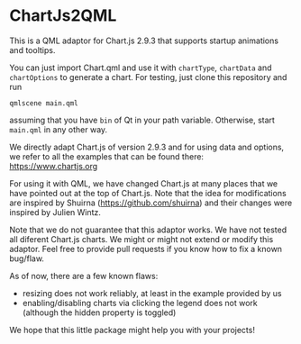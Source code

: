 # ChartJs2QML
This is a QML adaptor for Chart.js 2.9.3 that supports startup animations and tooltips.

You can just import Chart.qml and use it with `chartType`, `chartData` and `chartOptions` to generate a chart. For testing, just clone this repository and run

    qmlscene main.qml
    
assuming that you have `bin` of Qt in your path variable. Otherwise, start `main.qml` in any other way.

We directly adapt Chart.js of version 2.9.3 and for using data and options, we refer to all the examples that can be found there: https://www.chartjs.org

For using it with QML, we have changed Chart.js at many places that we have pointed out at the top of Chart.js. Note that the idea for modifications are inspired by Shuirna (https://github.com/shuirna) and their changes were inspired by Julien Wintz.

Note that we do not guarantee that this adaptor works. We have not tested all diferent Chart.js charts. We might or might not extend or modify this adaptor. Feel free to provide pull requests if you know how to fix a known bug/flaw.

As of now, there are a few known flaws:
* resizing does not work reliably, at least in the example provided by us
* enabling/disabling charts via clicking the legend does not work (although the hidden property is toggled)

We hope that this little package might help you with your projects!
